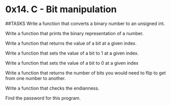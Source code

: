 # 0x14. C - Bit manipulation

##TASKS
Write a function that converts a binary number to an unsigned int.

Write a function that prints the binary representation of a number.

Write a function that returns the value of a bit at a given index.

Write a function that sets the value of a bit to 1 at a given index.

Write a function that sets the value of a bit to 0 at a given index

Write a function that returns the number of bits you would need to flip to get from one number to another.

Write a function that checks the endianness.

Find the password for this program.


